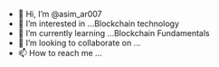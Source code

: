 - 👋 Hi, I’m @asim_ar007
- 👀 I’m interested in ...Blockchain technology
- 🌱 I’m currently learning ...Blockchain Fundamentals
- 💞️ I’m looking to collaborate on ...
- 📫 How to reach me ...

<!---
asimar007/asimar007 is a ✨ special ✨ repository because its `README.md` (this file) appears on your GitHub profile.
You can click the Preview link to take a look at your changes.
--->
